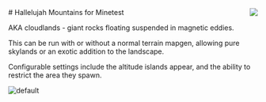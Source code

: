 <img src="https://avatars1.githubusercontent.com/u/16545761?s=150&v=4" align="right" />
# Hallelujah Mountains for Minetest

AKA cloudlands - giant rocks floating suspended in magnetic eddies.

This can be run with or without a normal terrain mapgen, allowing pure skylands or an exotic addition to the landscape.

Configurable settings include the altitude islands appear, and the ability to restrict the area they spawn.

![default](https://raw.githubusercontent.com/Treer/cloudlands/master/screenshot.png)

